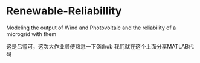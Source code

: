 # Renewable-Reliabillity
Modeling the output of Wind and Photovoltaic and the reliability of a microgrid with them

这是吕睿可，这次大作业顺便熟悉一下Github
我们就在这个上面分享MATLAB代码
